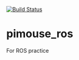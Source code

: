 [![Build Status](https://travis-ci.org/seroributyou/pimouse_ros.svg?branch=master)](https://travis-ci.org/seroributyou/pimouse_ros)

# pimouse_ros
For ROS practice
